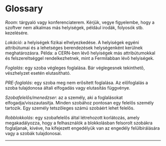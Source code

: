 # Glossary

_Room_: tárgyaló vagy konferenciaterem. Kérjük, vegye figyelembe, hogy a szoftver nem alkalmas más helyiségek, például irodák, folyosók stb. kezelésére.

_Lokáció_: a helyiségek fizikai elhelyezkedése. A helyiségek egyéni attribútumai és a lehetséges berendezések helységenként kerülnek meghatározásra. Példa: a CERN-ben lévő helyiségek más attribútumokkal és felszereltséggel rendelkezhetnek, mint a Fermilabban lévő helyiségek.

_Foglalás_: egy szoba végleges foglalása. Bár véglegesnek tekinthető, vészhelyzet esetén elutasítható.

_PRE-foglalás_: egy szoba meg nem erősített foglalása. Az előfoglalás a szoba tulajdonosa általi elfogadás vagy elutasítás függvénye.

_Szobafelelős/menedzser_: az a személy, aki a foglalásokat elfogadja/visszautasítja. Minden szobához pontosan egy felelős személy tartozik. Egy személy tetszőleges számú szobáért lehet felelős.

_Robblokkolás_: egy szobafelelős által létrehozott korlátozás, amely megakadályozza, hogy a felhasználók a blokkolásban felsorolt szobákra foglaljanak, kivéve, ha kifejezett engedélyük van az engedély felülbírálására vagy a szobák tulajdonosai.

---
